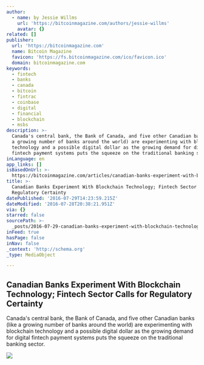 ```yaml
---
author:
  - name: by Jessie Willms
    url: 'https://bitcoinmagazine.com/authors/jessie-willms'
    avatar: {}
related: []
publisher:
  url: 'https://bitcoinmagazine.com'
  name: Bitcoin Magazine
  favicon: 'https://fs.bitcoinmagazine.com/ico/favicon.ico'
  domain: bitcoinmagazine.com
keywords:
  - fintech
  - banks
  - canada
  - bitcoin
  - fintrac
  - coinbase
  - digital
  - financial
  - blockchain
  - msbs
description: >-
  Canada's central bank, the Bank of Canada, and five other Canadian banks (like
  a growing number of banks around the world) are experimenting with blockchain
  technology and a possible digital dollar as the growing demand for digital
  fintech payment systems puts the squeeze on the traditional banking sector.
inLanguage: en
app_links: []
isBasedOnUrl: >-
  https://bitcoinmagazine.com/articles/canadian-banks-experiment-with-blockchain-technology-fintech-sector-calls-for-regulatory-certainty-1469731299
title: >-
  Canadian Banks Experiment With Blockchain Technology; Fintech Sector Calls for
  Regulatory Certainty
datePublished: '2016-07-29T14:23:59.215Z'
dateModified: '2016-07-28T20:38:21.951Z'
via: {}
starred: false
sourcePath: >-
  _posts/2016-07-29-canadian-banks-experiment-with-blockchain-technology-fintec.md
inFeed: true
hasPage: false
inNav: false
_context: 'http://schema.org'
_type: MediaObject

---
```

<article style=""><h1>Canadian Banks Experiment With Blockchain Technology; Fintech Sector Calls for Regulatory Certainty</h1><p>Canada's central bank, the Bank of Canada, and five other Canadian banks (like a growing number of banks around the world) are experimenting with blockchain technology and a possible digital dollar as the growing demand for digital fintech payment systems puts the squeeze on the traditional banking sector.</p><img src="https://fs.bitcoinmagazine.com/img/articles/canadian-banks-experiment-with-blockchain-technology-fintech-sector-calls-for-regulatory-certainty.jpg" /></article>
